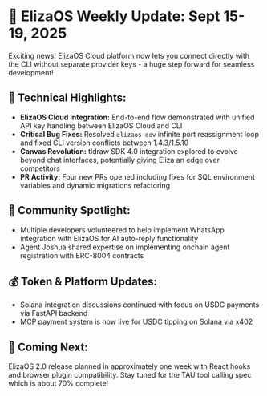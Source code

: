 # 🚀 ElizaOS Weekly Update: Sept 15-19, 2025

Exciting news! ElizaOS Cloud platform now lets you connect directly with the CLI without separate provider keys - a huge step forward for seamless development!

## 📱 Technical Highlights:
* **ElizaOS Cloud Integration:** End-to-end flow demonstrated with unified API key handling between ElizaOS Cloud and CLI
* **Critical Bug Fixes:** Resolved `elizaos dev` infinite port reassignment loop and fixed CLI version conflicts between 1.4.3/1.5.10
* **Canvas Revolution:** tldraw SDK 4.0 integration explored to evolve beyond chat interfaces, potentially giving Eliza an edge over competitors
* **PR Activity:** Four new PRs opened including fixes for SQL environment variables and dynamic migrations refactoring

## 👥 Community Spotlight:
* Multiple developers volunteered to help implement WhatsApp integration with ElizaOS for AI auto-reply functionality
* Agent Joshua shared expertise on implementing onchain agent registration with ERC-8004 contracts

## 💰 Token & Platform Updates:
* Solana integration discussions continued with focus on USDC payments via FastAPI backend
* MCP payment system is now live for USDC tipping on Solana via x402

## 🔮 Coming Next:
ElizaOS 2.0 release planned in approximately one week with React hooks and browser plugin compatibility. Stay tuned for the TAU tool calling spec which is about 70% complete!